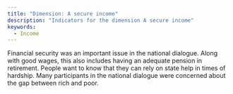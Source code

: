 ```yaml
---
title: "Dimension: A secure income"
description: "Indicators for the dimension A secure income"
keywords:
  - Income
---
```


Financial security was an important issue in the national dialogue. Along with good wages, this also includes having an adequate pension in retirement. People want to know that they can rely on state help in times of hardship. Many participants in the national dialogue were concerned about the gap between rich and poor.
